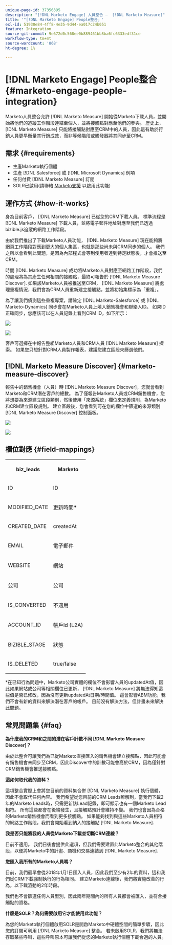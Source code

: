 ```yaml
---
unique-page-id: 37356395
description: "[!DNL Marketo Engage] 人員整合 —  [!DNL Marketo Measure]"
title: '"[!DNL Marketo Engage] People整合」'
exl-id: 51930e84-4ff8-4e35-9d44-ea017c24b051
feature: Integration
source-git-commit: 9e672d0c568ee0b889461bb8ba6fc6333edf31ce
workflow-type: tm+mt
source-wordcount: '868'
ht-degree: 1%

---
```


# [!DNL Marketo Engage] People整合 {#marketo-engage-people-integration}

Marketo人員整合允許 [!DNL Marketo Measure] 開始從Marketo下載人員，並開始將他們的追蹤工作階段連結至個人，並將接觸點對應至他們的參與。 歷史上， [!DNL Marketo Measure] 只能將接觸點對應至CRM中的人員，因此這有助於行銷人員更早衡量其行銷成效，而非等候階段或觸發器將其同步至CRM。

## 需求 {#requirements}

* 生產Marketo執行個體
* 生產 [!DNL Salesforce] 或 [!DNL Microsoft Dynamics] 例項
* 任何付費 [!DNL Marketo Measure] 訂閱
* SOLR已啟用(請聯絡 [Marketo支援](https://nation.marketo.com/t5/Support/ct-p/Support) 以啟用此功能)

## 運作方式 {#how-it-works}

身為目前客戶， [!DNL Marketo Measure] 已從您的CRM下載人員。 標準流程是 [!DNL Marketo Measure] 下載人員，並將電子郵件地址對應至我們已透過bizible.js追蹤的網路工作階段。

由於我們推出了下載Marketo人員功能， [!DNL Marketo Measure] 現在能夠將網頁工作階段對應到更大的個人集區，也就是那些尚未與CRM同步的個人。 我們之所以會看到此問題，是因為內部程式會等到使用者達到特定狀態後，才會推送至CRM。

時間 [!DNL Marketo Measure] 成功將Marketo人員對應至網路工作階段，我們的處理將為其產生任何相關的接觸點，最終可報告於 [!DNL Marketo Measure Discover]. 如果該Marketo人員被推送至CRM， [!DNL Marketo Measure] 將處理重複情況，我們會為CRM人員重新建立接觸點，並將初始集標示為「重複」。

為了讓我們偵測這些重複專案，請確定 [!DNL Marketo-Salesforce] 或 [!DNL Marketo-Dynamics] 同步會在Marketo人員上填入銷售機會和聯絡人ID。 如果ID正確同步，您應該可以在人員記錄上看到CRM ID，如下所示：

![](assets/5a.png)

![](assets/5b.png)

客戶可選擇在中報告整組Marketo人員和CRM人員 [!DNL Marketo Measure] 探索。 如果您只想針對CRM人員製作報表，建議您建立區段來篩選他們。

## [!DNL Marketo Measure Discover] {#marketo-measure-discover}

報告中的銷售機會（人員）時 [!DNL Marketo Measure Discover]，您就會看到Marketo和CRM潛在客戶的總數。 為了僅報告Marketo人員或CRM銷售機會，您將想要為來源建立區段類別，然後使用「來源系統」欄位來定義規則，為Marketo和CRM建立區段規則。 建立區段後，您會看到可在您的欄位中篩選的來源類別 [!DNL Marketo Measure Discover] 控制面板。

![](assets/bizible-discover-1.png)

![](assets/bizible-discover-2.png)

## 欄位對應 {#field-mappings}

<table> 
 <colgroup> 
  <col> 
  <col> 
 </colgroup> 
 <tbody> 
  <tr> 
   <th><p><strong>biz_leads</strong></p></th> 
   <th><p><strong>Marketo</strong></p></th> 
  </tr> 
  <tr> 
   <td><p>ID</p></td> 
   <td><p>ID</p></td> 
  </tr> 
  <tr> 
   <td><p>MODIFIED_DATE</p></td> 
   <td><p>更新時間<strong>*</strong></p></td> 
  </tr> 
  <tr> 
   <td><p>CREATED_DATE</p></td> 
   <td><p>createdAt</p></td> 
  </tr> 
  <tr> 
   <td><p>EMAIL</p></td> 
   <td><p>電子郵件</p></td> 
  </tr> 
  <tr> 
   <td><p>WEBSITE</p></td> 
   <td><p>網站</p></td> 
  </tr> 
  <tr> 
   <td><p>公司</p></td> 
   <td><p>公司</p></td> 
  </tr> 
  <tr> 
   <td><p>IS_CONVERTED</p></td> 
   <td><p>不適用</p></td> 
  </tr> 
  <tr> 
   <td><p>ACCOUNT_ID</p></td> 
   <td><p>帳戶Id (L2A)</p></td> 
  </tr> 
  <tr> 
   <td><p>BIZIBLE_STAGE</p></td> 
   <td><p>狀態</p></td> 
  </tr> 
  <tr> 
   <td><p>IS_DELETED</p></td> 
   <td><p>true/false</p></td> 
  </tr> 
 </tbody> 
</table>

*在已知行為問題中，Marketo公司實體的欄位不會影響人員的updatedAt值，因此如果網站或公司等相關欄位已更新， [!DNL Marketo Measure] 將無法得知這些值是否已修改，因為沒有更新updatedAt日期/時間值。 這會影響ABM功能，我們不會有新的資料來解決潛在客戶的帳戶。 目前沒有解決方法，但計畫未來解決此問題。

## 常見問題集 {#faq}

**為什麼我的CRM和之間的潛在客戶計數不同 [!DNL Marketo Measure Discover]？**

由於此整合可讓我們為已從Marketo直接匯入的銷售機會建立接觸點，因此可能會有銷售機會未同步至CRM，因此Discover中的計數可能會高於CRM，因為僅針對CRM銷售機會推送接觸點。

**這如何取代我的資料？**

這項整合實際上會將您目前的資料集合併 [!DNL Marketo Measure] 執行個體，因此不會取代任何內容。 我們希望從您目前的CRM Leads瞭解到，當我們下載2年的Marketo Leads時，只需更新該Lead記錄，即可顯示也有一個Marketo Lead相符。 所有這些都會在後端發生，且接觸點預計會維持不變。 我們也會因為合格的Marketo銷售機會而看到更多接觸點。 如果能夠找到與這些Marketo人員相符的網路工作階段，我們會開始看到納入的接觸點 [!DNL Marketo Measure].

**我是否只能將我的人員從Marketo下載並切斷CRM連線？**

目前不適用。 我們日後會提供此選項，但我們需要建置此Marketo整合的其他階段，以便將Marketo中的計畫、商機和交易連結到 [!DNL Marketo Measure].

**您匯入我所有的Marketo人員嗎？**

目前，我們最早會從2018年1月1日匯入人員，因此我們至少有2年的資料，這和我們從CRM下載強制執行的行為相同。 建立Marketo連線後，我們將實施改善的行為，以下載滾動的2年時段。

我們也不會篩選任何人員型別，因此兩年期間內的所有人員都會被匯入，並符合接觸點的資格。

**什麼是SOLR？為何需要啟用它才能使用此功能？**

為您的Marketo執行個體啟用SOLR是開啟Marketo中硬體空間的簡單步驟，因此您的訂閱可利用 [!DNL Marketo Measure] 整合。 若未啟用SOLR，我們將無法存取某些呼叫，這些呼叫原本可讓我們從您的Marketo執行個體下載合適的人員。
